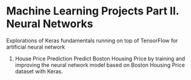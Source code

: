 # Machine Learning Projects Part II. Neural Networks
Explorations of Keras fundamentals running on top of TensorFlow for artificial neural network

1. House Price Prediction
Predict Boston Housing Price by training and improving the neural network model based on Boston Housing Price dataset with Keras.
